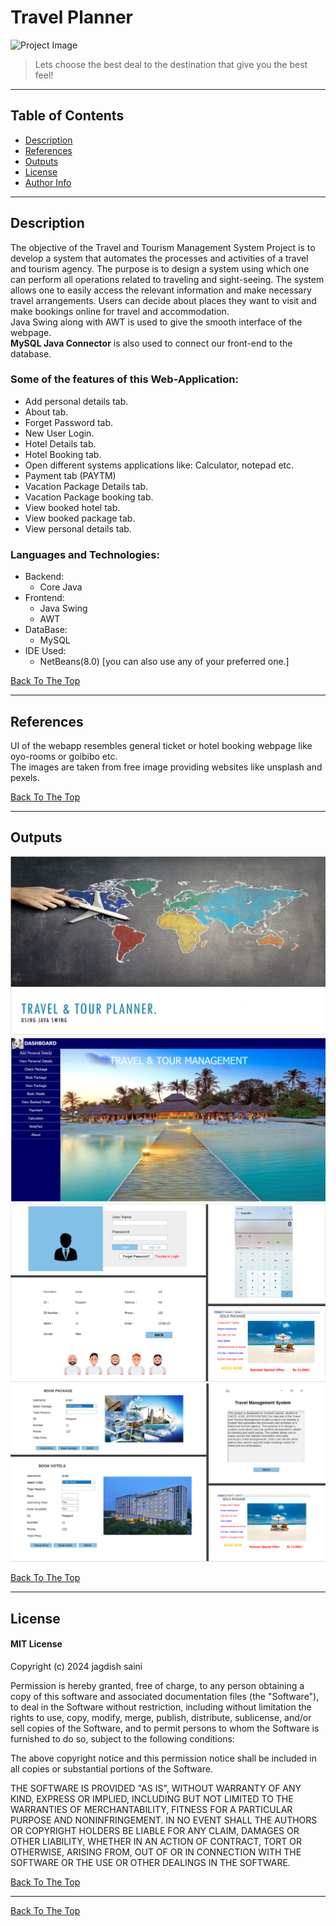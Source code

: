 # Travel Planner

![Project Image](Outputs/trv.jpg)

> Lets choose the best deal to the destination that give you the best feel!

---

## Table of Contents

  - [Description](#description)
  - [References](#references)
  - [Outputs](#outputs)
  - [License](#license)
  - [Author Info](#author-info)

---

## Description

The objective of the Travel and Tourism Management System Project is to develop a system that automates the processes and activities of a travel and tourism agency. The purpose is to design a system using which one can perform all operations related to traveling and sight-seeing. The system allows one to easily access the relevant information and make necessary travel arrangements. Users can decide about places they want to visit and make bookings online for travel and accommodation.<br>
Java Swing along with AWT is used to give the smooth interface of the webpage. <br>
**MySQL Java Connector** is also used to connect our front-end to the database.

### Some of the features of this Web-Application:

- Add personal details tab.
- About tab.
- Forget Password tab.
- New User Login.
- Hotel Details tab.
- Hotel Booking tab.
- Open different systems applications like: Calculator, notepad etc.
- Payment tab (PAYTM)
- Vacation Package Details tab.
- Vacation Package booking tab.
- View booked hotel tab.
- View booked package tab.
- View personal details tab.


### Languages and Technologies:

- Backend:
  - Core Java
- Frontend:
  - Java Swing
  - AWT
- DataBase:
  - MySQL
- IDE Used:
  - NetBeans(8.0) [you can also use any of your preferred one.]

[Back To The Top](#travel-planner)

---

## References

UI of the webapp resembles general ticket or hotel booking webpage like oyo-rooms or goibibo etc. <br>
The images are taken from free image providing websites like unsplash and pexels.

[Back To The Top](#travel-planner)

---

## Outputs
![First Window](Outputs/op4.png)<br>
![Dashboard](Outputs/op1.png)<br>
![Different Windows](Outputs/op2.png)
![Different Windows](Outputs/op3.png)



[Back To The Top](#travel-planner)

---
## License

#### MIT License

Copyright (c) 2024 jagdish saini

Permission is hereby granted, free of charge, to any person obtaining a copy
of this software and associated documentation files (the "Software"), to deal
in the Software without restriction, including without limitation the rights
to use, copy, modify, merge, publish, distribute, sublicense, and/or sell
copies of the Software, and to permit persons to whom the Software is
furnished to do so, subject to the following conditions:

The above copyright notice and this permission notice shall be included in all
copies or substantial portions of the Software.

THE SOFTWARE IS PROVIDED "AS IS", WITHOUT WARRANTY OF ANY KIND, EXPRESS OR
IMPLIED, INCLUDING BUT NOT LIMITED TO THE WARRANTIES OF MERCHANTABILITY,
FITNESS FOR A PARTICULAR PURPOSE AND NONINFRINGEMENT. IN NO EVENT SHALL THE
AUTHORS OR COPYRIGHT HOLDERS BE LIABLE FOR ANY CLAIM, DAMAGES OR OTHER
LIABILITY, WHETHER IN AN ACTION OF CONTRACT, TORT OR OTHERWISE, ARISING FROM,
OUT OF OR IN CONNECTION WITH THE SOFTWARE OR THE USE OR OTHER DEALINGS IN THE
SOFTWARE.

[Back To The Top](#travel-planner)

---
[Back To The Top](#travel-planner)

